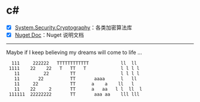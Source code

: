 # c#

- [x] [System.Security.Cryptography](https://docs.microsoft.com/zh-cn/dotnet/api/system.security.cryptography)：各类加密算法库  
- [x] [Nuget Doc](https://docs.microsoft.com/en-us/nuget/)：Nuget 说明文档  

-----  
Maybe if I keep believing my dreams will come to life ...

```
  111     222222   TTTTTTTTTTTT            ll  ll  
 1111    22    22   T   TT   T             l l l l 
   11         22        TT                 l l l l 
   11       22          TT       aaaa      l   ll  
   11     22            TT      a    a    ll   l   
   11    22     2       TT      a   aa   l l  ll  l
 111111  22222222       TT       aaa aa    lll lll  
 ```
